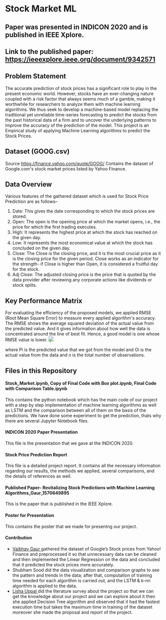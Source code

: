 # Stock Market ML

##  Paper was presented in INDICON 2020 and is published in IEEE Xplore.
##  Link to the published paper: https://ieeexplore.ieee.org/document/9342571 

## Problem Statement
The accurate prediction of stock prices has a significant role to play in the present economic world. However, stocks have an ever-changing nature coupled with a risk factor that always seems much of a gamble, making it worthwhile for researchers to analyze them with machine learning algorithms. We thus seek to develop a machine-based model replacing the traditional yet unreliable time-series forecasting to predict the stocks from the past historical data of a firm and to uncover the underlying patterns to improve the accuracy of the prediction of the model. This project is an Empirical study of applying Machine Learning algorithms to predict the Stock Prices.

## Dataset (GOOG.csv)
Source https://finance.yahoo.com/quote/GOOG/
Contains the dataset of Google.com's stock market prices listed by Yahoo Finance.

## Data Overview 
Various features of the gathered dataset which is used for Stock Price Prediction are as follows–
1) Date: This gives the date corresponding to which the stock prices are stored.
2) Open: The open is the opening price at which the market opens, i.e., the price for which the first trading executes.
3) High: It represents the highest price at which the stock has reached on the given day.
4) Low: It represents the most economical value at which the stock has concluded on the given day.
5) Close: The Close is the closing price, and it is the most crucial price as it is the closing price for the given period. Close works as an indicator for the strength- if Close is higher than Open, it is considered a fruitful day for the stock.
6) Adj Close: The adjusted closing price is the price that is quoted by the data provider after reviewing any corporate actions like dividends or stock splits.

## Key Performance Matrix
For evaluating the efficiency of the proposed models, we applied RMSE (Root Mean Square Error) to measure every applied algorithm's accuracy. The RMSE shows the average squared deviation of the actual value from the predicted value. And it gives information about how well the data is concentrated around the line of best fit. Hence, a good model is
one whose RMSE value is lower. 
ܴ<img src="https://gisgeography.com/wp-content/uploads/2014/07/rmse-formula1-425x136.png" >

where Pi is the predicted value that we got from the model and
Oi is the actual value from the data and n is the total number of
observations.

## Files in this Repository
#### Stock_Market.ipynb, Copy of Final Code with Box plot.ipynb, Final Code with Comparison Table.ipynb
This contains the python notebook which has the main code of our project with a step by step implementation of machine learning algorithms as well as LSTM and the comparison between all of them on the basis of the predictions. We have done some experiment to get the prediction, thats why there are several Jupyter Notebook files.

#### INDICON 2020 Paper Presentation
This file is the presentation that we gave at the INDICON 2020.

#### Stock Price Prediction Report
This file is a detailed project report. It contains all the necessary information regarding our results, the methods we applied, several comparisons, and the details of references as well.

#### Published Paper- Revitalizing Stock Predictions with Machine Learning Algorithms_Gaur_1570649895
This is the paper that is published in the IEEE Xplore.

#### Poster for Presentation
This contains the poster that we made for presentng our project.

#### Contribution 
- <a href="https://github.com/VaibhavGaur05"> Vaibhav Gaur </a>gathered the dataset of Google’s Stock prices from Yahoo! Finance and preprocessed it so that unnecessary data can be cleaned and then implemented the Linear Regression on the data and concluded that it predicted the stock prices more accurately.
- Shubham Sood did the data visualization and comparison graphs to see the pattern and trends in the data; after that, computation of training time needed for each algorithm is carried out, and the LSTM & k-nn algorithm is applied to the data.
- <a href="https://github.com/lishauppal3105"> Lisha Uppal </a> did the literature survey about the project so that we can get the knowledge about our project and we can explore about it then she applied Decision Tree algorithm and observed that it had the fastest execution time but takes the maximum time in training of the dataset moreover she made the proposal and report of the project.



